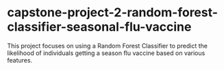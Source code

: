 # capstone-project-2-random-forest-classifier-seasonal-flu-vaccine
This project focuses on using a Random Forest Classifier to predict the likelihood of individuals getting a season flu vaccine based on various features.
